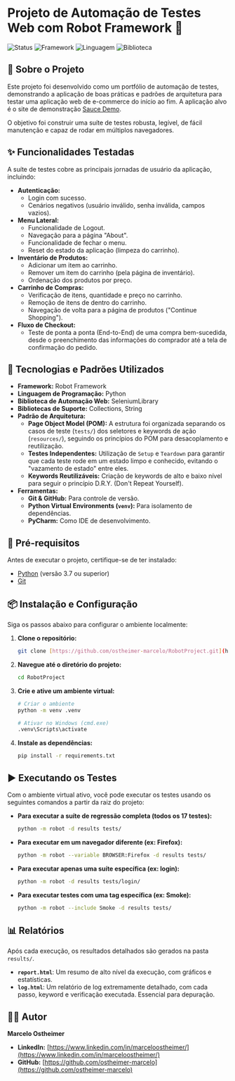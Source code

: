 # Projeto de Automação de Testes Web com Robot Framework 🤖

![Status](https://img.shields.io/badge/status-concluído-brightgreen)
![Framework](https://img.shields.io/badge/framework-Robot%20Framework-blue)
![Linguagem](https://img.shields.io/badge/linguagem-Python-yellow)
![Biblioteca](https://img.shields.io/badge/biblioteca-SeleniumLibrary-orange)

## 📖 Sobre o Projeto

Este projeto foi desenvolvido como um portfólio de automação de testes, demonstrando a aplicação de boas práticas e padrões de arquitetura para testar uma aplicação web de e-commerce do início ao fim. A aplicação alvo é o site de demonstração [Sauce Demo](https://www.saucedemo.com/).

O objetivo foi construir uma suíte de testes robusta, legível, de fácil manutenção e capaz de rodar em múltiplos navegadores.

## ✨ Funcionalidades Testadas

A suíte de testes cobre as principais jornadas de usuário da aplicação, incluindo:

* **Autenticação:**
    * Login com sucesso.
    * Cenários negativos (usuário inválido, senha inválida, campos vazios).
* **Menu Lateral:**
    * Funcionalidade de Logout.
    * Navegação para a página "About".
    * Funcionalidade de fechar o menu.
    * Reset do estado da aplicação (limpeza do carrinho).
* **Inventário de Produtos:**
    * Adicionar um item ao carrinho.
    * Remover um item do carrinho (pela página de inventário).
    * Ordenação dos produtos por preço.
* **Carrinho de Compras:**
    * Verificação de itens, quantidade e preço no carrinho.
    * Remoção de itens de dentro do carrinho.
    * Navegação de volta para a página de produtos ("Continue Shopping").
* **Fluxo de Checkout:**
    * Teste de ponta a ponta (End-to-End) de uma compra bem-sucedida, desde o preenchimento das informações do comprador até a tela de confirmação do pedido.

## 🚀 Tecnologias e Padrões Utilizados

* **Framework:** Robot Framework
* **Linguagem de Programação:** Python
* **Biblioteca de Automação Web:** SeleniumLibrary
* **Bibliotecas de Suporte:** Collections, String
* **Padrão de Arquitetura:**
    * **Page Object Model (POM):** A estrutura foi organizada separando os casos de teste (`tests/`) dos seletores e keywords de ação (`resources/`), seguindo os princípios do POM para desacoplamento e reutilização.
    * **Testes Independentes:** Utilização de `Setup` e `Teardown` para garantir que cada teste rode em um estado limpo e conhecido, evitando o "vazamento de estado" entre eles.
    * **Keywords Reutilizáveis:** Criação de keywords de alto e baixo nível para seguir o princípio D.R.Y. (Don't Repeat Yourself).
* **Ferramentas:**
    * **Git & GitHub:** Para controle de versão.
    * **Python Virtual Environments (`venv`):** Para isolamento de dependências.
    * **PyCharm:** Como IDE de desenvolvimento.

## 🔧 Pré-requisitos

Antes de executar o projeto, certifique-se de ter instalado:
* [Python](https://www.python.org/downloads/) (versão 3.7 ou superior)
* [Git](https://git-scm.com/downloads/)

## 📦 Instalação e Configuração

Siga os passos abaixo para configurar o ambiente localmente:

1.  **Clone o repositório:**
    ```bash
    git clone [https://github.com/ostheimer-marcelo/RobotProject.git](https://github.com/ostheimer-marcelo/RobotProject.git)
    ```
2.  **Navegue até o diretório do projeto:**
    ```bash
    cd RobotProject
    ```
3.  **Crie e ative um ambiente virtual:**
    ```bash
    # Criar o ambiente
    python -m venv .venv
    
    # Ativar no Windows (cmd.exe)
    .venv\Scripts\activate
    ```
4.  **Instale as dependências:**
    ```bash
    pip install -r requirements.txt
    ```

## ▶️ Executando os Testes

Com o ambiente virtual ativo, você pode executar os testes usando os seguintes comandos a partir da raiz do projeto:

* **Para executar a suíte de regressão completa (todos os 17 testes):**
    ```bash
    python -m robot -d results tests/
    ```
* **Para executar em um navegador diferente (ex: Firefox):**
    ```bash
    python -m robot --variable BROWSER:Firefox -d results tests/
    ```
* **Para executar apenas uma suíte específica (ex: login):**
    ```bash
    python -m robot -d results tests/login/
    ```
* **Para executar testes com uma tag específica (ex: Smoke):**
    ```bash
    python -m robot --include Smoke -d results tests/
    ```

## 📊 Relatórios

Após cada execução, os resultados detalhados são gerados na pasta `results/`.
* **`report.html`**: Um resumo de alto nível da execução, com gráficos e estatísticas.
* **`log.html`**: Um relatório de log extremamente detalhado, com cada passo, keyword e verificação executada. Essencial para depuração.

## 👨‍💻 Autor

**Marcelo Ostheimer**

* **LinkedIn:** [https://www.linkedin.com/in/marceloostheimer/](https://www.linkedin.com/in/marceloostheimer/)
* **GitHub:** [https://github.com/ostheimer-marcelo](https://github.com/ostheimer-marcelo)